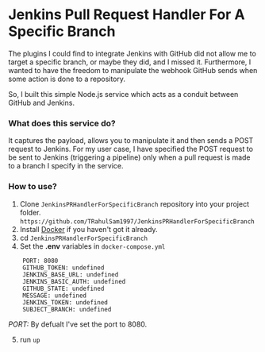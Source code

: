 # Jenkins Pull Request Handler For A Specific Branch
  The plugins I could find to integrate Jenkins with GitHub did not allow me to target a specific branch, or maybe they did, and I missed it. Furthermore, I wanted to have the freedom to manipulate the webhook GitHub sends when some action is done to a repository.

  So, I built this simple Node.js service which acts as a conduit between GitHub and Jenkins.

### What does this service do?
  It captures the payload, allows you to manipulate it and then sends a POST request to Jenkins. For my user case, I have specified the POST request to be sent to Jenkins (triggering a pipeline) only when a pull request is made to a branch I specify in the service.

### How to use?
  1) Clone `JenkinsPRHandlerForSpecificBranch` repository into your project folder.
  ```https://github.com/TRahulSam1997/JenkinsPRHandlerForSpecificBranch```
  2) Install [Docker](https://www.docker.com/) if you haven't got it already.
  3) cd `JenkinsPRHandlerForSpecificBranch`
  4) Set the **.env** variables in `docker-compose.yml`
  ```
      PORT: 8080
      GITHUB_TOKEN: undefined
      JENKINS_BASE_URL: undefined
      JENKINS_BASIC_AUTH: undefined
      GITHUB_STATE: undefined
      MESSAGE: undefined
      JENKINS_TOKEN: undefined
      SUBJECT_BRANCH: undefined
  ```
  *PORT:* By defualt I've set the port to 8080.
  
  5) run `up`
